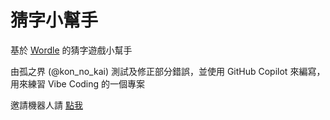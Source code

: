 # 猜字小幫手

基於 [Wordle](https://www.nytimes.com/games/wordle/index.html) 的猜字遊戲小幫手

由孤之界 (@kon_no_kai) 測試及修正部分錯誤，並使用 GitHub Copilot 來編寫，用來練習 Vibe Coding 的一個專案

邀請機器人請 [點我](https://discordapp.com/api/oauth2/authorize?client_id=1395656518774423604&permissions=313408&scope=bot%20applications.commands)